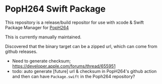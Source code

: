 PopH264 Swift Package
=========================

This repository is a release/build repositor for use with xcode & Swift Package Manager for [PopH264](https://github.com/NewChromantics/PopH264)

This is currently manually maintained.

Discovered that the binary target can be a zipped url, which can come from github releases.
- Need to generate checksum; https://developer.apple.com/forums/thread/655951 
- todo: auto generate [future] url & checksum in PopH264's github action and then can have `Package.swift` in the Poph264 repository?

